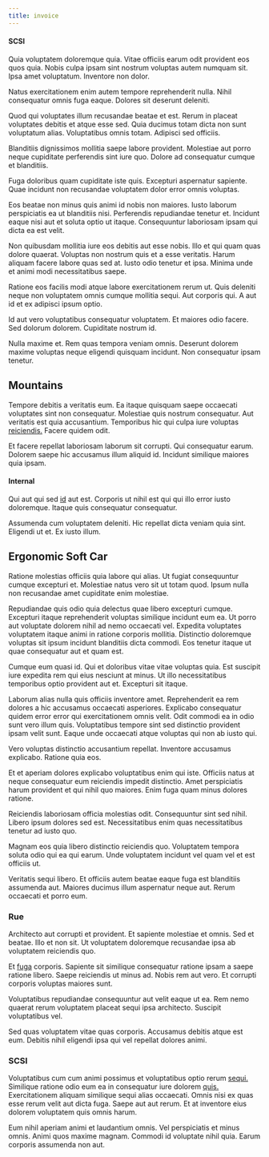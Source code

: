 ```yaml
---
title: invoice
---
```


#### SCSI

Quia voluptatem doloremque quia. Vitae officiis earum odit provident eos quos quia. Nobis culpa ipsam sint nostrum voluptas autem numquam sit. Ipsa amet voluptatum. Inventore non dolor.

Natus exercitationem enim autem tempore reprehenderit nulla. Nihil consequatur omnis fuga eaque. Dolores sit deserunt deleniti.

Quod qui voluptates illum recusandae beatae et est. Rerum in placeat voluptates debitis et atque esse sed. Quia ducimus totam dicta non sunt voluptatum alias. Voluptatibus omnis totam. Adipisci sed officiis.

Blanditiis dignissimos mollitia saepe labore provident. Molestiae aut porro neque cupiditate perferendis sint iure quo. Dolore ad consequatur cumque et blanditiis.

Fuga doloribus quam cupiditate iste quis. Excepturi aspernatur sapiente. Quae incidunt non recusandae voluptatem dolor error omnis voluptas.

Eos beatae non minus quis animi id nobis non maiores. Iusto laborum perspiciatis ea ut blanditiis nisi. Perferendis repudiandae tenetur et. Incidunt eaque nisi aut et soluta optio ut itaque. Consequuntur laboriosam ipsam qui dicta ea est velit.

Non quibusdam mollitia iure eos debitis aut esse nobis. Illo et qui quam quas dolore quaerat. Voluptas non nostrum quis et a esse veritatis. Harum aliquam facere labore quas sed at. Iusto odio tenetur et ipsa. Minima unde et animi modi necessitatibus saepe.

Ratione eos facilis modi atque labore exercitationem rerum ut. Quis deleniti neque non voluptatem omnis cumque mollitia sequi. Aut corporis qui. A aut id et ex adipisci ipsum optio.

Id aut vero voluptatibus consequatur voluptatem. Et maiores odio facere. Sed dolorum dolorem. Cupiditate nostrum id.

Nulla maxime et. Rem quas tempora veniam omnis. Deserunt dolorem maxime voluptas neque eligendi quisquam incidunt. Non consequatur ipsam tenetur.

## Mountains

Tempore debitis a veritatis eum. Ea itaque quisquam saepe occaecati voluptates sint non consequatur. Molestiae quis nostrum consequatur. Aut veritatis est quia accusantium. Temporibus hic qui culpa iure voluptas [reiciendis.](/facere/temporibus/consequatur/tan_handmade_ram.md) Facere quidem odit.

Et facere repellat laboriosam laborum sit corrupti. Qui consequatur earum. Dolorem saepe hic accusamus illum aliquid id. Incidunt similique maiores quia ipsam.

#### Internal

Qui aut qui sed [id](/facere/temporibus/adipisci/b2b_buckinghamshire.md) aut est. Corporis ut nihil est qui qui illo error iusto doloremque. Itaque quis consequatur consequatur.

Assumenda cum voluptatem deleniti. Hic repellat dicta veniam quia sint. Eligendi ut et. Ex iusto illum.

## Ergonomic Soft Car

Ratione molestias officiis quia labore qui alias. Ut fugiat consequuntur cumque excepturi et. Molestiae natus vero sit ut totam quod. Ipsum nulla non recusandae amet cupiditate enim molestiae.

Repudiandae quis odio quia delectus quae libero excepturi cumque. Excepturi itaque reprehenderit voluptas similique incidunt eum ea. Ut porro aut voluptate dolorem nihil ad nemo occaecati vel. Expedita voluptates voluptatem itaque animi in ratione corporis mollitia. Distinctio doloremque voluptas sit ipsum incidunt blanditiis dicta commodi. Eos tenetur itaque ut quae consequatur aut et quam est.

Cumque eum quasi id. Qui et doloribus vitae vitae voluptas quia. Est suscipit iure expedita rem qui eius nesciunt at minus. Ut illo necessitatibus temporibus optio provident aut et. Excepturi sit itaque.

Laborum alias nulla quis officiis inventore amet. Reprehenderit ea rem dolores a hic accusamus occaecati asperiores. Explicabo consequatur quidem error error qui exercitationem omnis velit. Odit commodi ea in odio sunt vero illum quis. Voluptatibus tempore sint sed distinctio provident ipsam velit sunt. Eaque unde occaecati atque voluptas qui non ab iusto qui.

Vero voluptas distinctio accusantium repellat. Inventore accusamus explicabo. Ratione quia eos.

Et et aperiam dolores explicabo voluptatibus enim qui iste. Officiis natus at neque consequatur eum reiciendis impedit distinctio. Amet perspiciatis harum provident et qui nihil quo maiores. Enim fuga quam minus dolores ratione.

Reiciendis laboriosam officia molestias odit. Consequuntur sint sed nihil. Libero ipsum dolores sed est. Necessitatibus enim quas necessitatibus tenetur ad iusto quo.

Magnam eos quia libero distinctio reiciendis quo. Voluptatem tempora soluta odio qui ea qui earum. Unde voluptatem incidunt vel quam vel et est officiis ut.

Veritatis sequi libero. Et officiis autem beatae eaque fuga est blanditiis assumenda aut. Maiores ducimus illum aspernatur neque aut. Rerum occaecati et porro eum.

### Rue

Architecto aut corrupti et provident. Et sapiente molestiae et omnis. Sed et beatae. Illo et non sit. Ut voluptatem doloremque recusandae ipsa ab voluptatem reiciendis quo.

Et [fuga](/facere/temporibus/possimus/mint_green.md) corporis. Sapiente sit similique consequatur ratione ipsam a saepe ratione libero. Saepe reiciendis ut minus ad. Nobis rem aut vero. Et corrupti corporis voluptas maiores sunt.

Voluptatibus repudiandae consequuntur aut velit eaque ut ea. Rem nemo quaerat rerum voluptatem placeat sequi ipsa architecto. Suscipit voluptatibus vel.

Sed quas voluptatem vitae quas corporis. Accusamus debitis atque est eum. Debitis nihil eligendi ipsa qui vel repellat dolores animi.

### SCSI

Voluptatibus cum cum animi possimus et voluptatibus optio rerum [sequi.](/dolore/odio/neque/libero/central_tools__jewelery_&_sports.md) Similique ratione odio eum ea in consequatur iure dolorem [quis.](/earum/quo/dolorem/aperiam/avon.md) Exercitationem aliquam similique sequi alias occaecati. Omnis nisi ex quas esse rerum velit aut dicta fuga. Saepe aut aut rerum. Et at inventore eius dolorem voluptatem quis omnis harum.

Eum nihil aperiam animi et laudantium omnis. Vel perspiciatis et minus omnis. Animi quos maxime magnam. Commodi id voluptate nihil quia. Earum corporis assumenda non aut.
